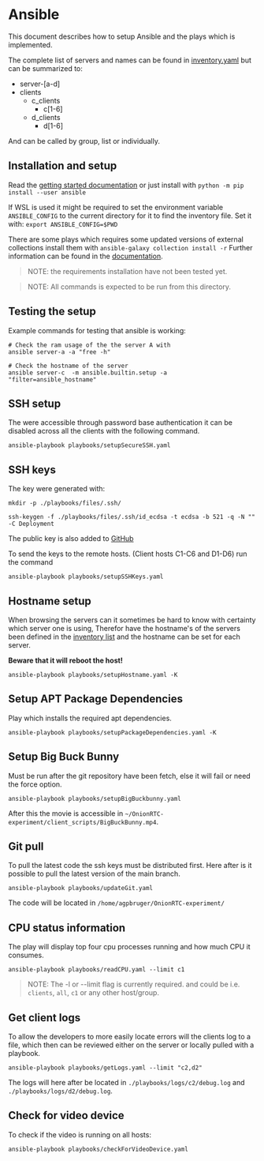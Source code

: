 # Ansible

This document describes how to setup Ansible and the plays which is implemented.

The complete list of servers and names can be found in [inventory.yaml](./inventory.yaml) but can be summarized to:

- server-[a-d]
- clients
  - c_clients
    - c[1-6]  
  - d_clients
    - d[1-6]

And can be called by group, list or individually.

## Installation and setup

Read the [getting started documentation](https://docs.ansible.com/ansible/latest/getting_started/index.html) or just install with `python -m pip install --user ansible`


If WSL is used it might be required to set the environment variable `ANSIBLE_CONFIG` to the current directory for it to find the inventory file. Set it with: `export ANSIBLE_CONFIG=$PWD`


There are some plays which requires some updated versions of external collections install them with `ansible-galaxy collection install -r` Further information can be found in the [documentation](https://docs.ansible.com/ansible/latest/collections_guide/collections_installing.html#install-multiple-collections-with-a-requirements-file).

> NOTE: the requirements installation have not been tested yet.

> NOTE: All commands is expected to be run from this directory.

## Testing the setup

Example commands for testing that ansible is working:

```shell
# Check the ram usage of the the server A with
ansible server-a -a "free -h"

# Check the hostname of the server
ansible server-c  -m ansible.builtin.setup -a "filter=ansible_hostname"
```

## SSH setup

The were accessible through password base authentication it can be disabled across all the clients with the following command.

```shell
ansible-playbook playbooks/setupSecureSSH.yaml
```

## SSH keys

The key were generated with:

```shell
mkdir -p ./playbooks/files/.ssh/

ssh-keygen -f ./playbooks/files/.ssh/id_ecdsa -t ecdsa -b 521 -q -N "" -C Deployment
```

The public key is also added to [GitHub](https://github.com/Master2022E/OnionRTC-experiment/settings/keys)

To send the keys to the remote hosts. (Client hosts C1-C6 and D1-D6) run the command 

```shell
ansible-playbook playbooks/setupSSHKeys.yaml
```

## Hostname setup

When browsing the servers can it sometimes be hard to know with certainty which server one is using, Therefor have the hostname's of the servers been defined in the [inventory list](./inventory.yaml) and the hostname can be set for each server.

**Beware that it will reboot the host!**

```shell
ansible-playbook playbooks/setupHostname.yaml -K
```

## Setup APT Package Dependencies

Play which installs the required apt dependencies.

```shell
ansible-playbook playbooks/setupPackageDependencies.yaml -K
```

## Setup Big Buck Bunny

Must be run after the git repository have been fetch, else it will fail or need the force option.

```shell
ansible-playbook playbooks/setupBigBuckbunny.yaml
```

After this the movie is accessible in `~/OnionRTC-experiment/client_scripts/BigBuckBunny.mp4`.

## Git pull

To pull the latest code the ssh keys must be distributed first. Here after is it possible to pull the latest version of the main branch.

```shell
ansible-playbook playbooks/updateGit.yaml
```

The code will be located in `/home/agpbruger/OnionRTC-experiment/`

## CPU status information

The play will display top four cpu processes running and how much CPU it consumes.

```shell
ansible-playbook playbooks/readCPU.yaml --limit c1
```

> NOTE: The -l or --limit flag is currently required. and could be i.e. `clients`, `all`, `c1` or any other host/group.

## Get client logs

To allow the developers to more easily locate errors will the clients log to a file, which then can be reviewed either on the server or locally pulled with a playbook.

```shell
ansible-playbook playbooks/getLogs.yaml --limit "c2,d2"
```

The logs will here after be located in `./playbooks/logs/c2/debug.log` and `./playbooks/logs/d2/debug.log`.

## Check for video device

To check if the video is running on all hosts:

```shell
ansible-playbook playbooks/checkForVideoDevice.yaml
```
